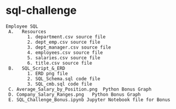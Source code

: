 # sql-challenge
    Employee SQL
     A.   Resources
            1. department.csv source file 
            2. dept_emp.csv source file
            3. dept_manager.csv source file
            4. employees.csv source file
            5. salaries.csv source file
            6. title.csv source file
     B.   SQL_Script_&_ERD 
            1. ERD png file
            2. SQL_Schema.sql code file
            3. SQL_cmb.sql code file
     C. Average_Salary_by_Position.png  Python Bonus Graph
     D. Company_Salary_Ranges.png   Python Bonus Graph
     E. SQL_Challenge_Bonus.ipynb Jupyter Notebook file for Bonus
      